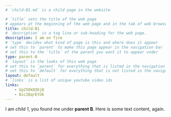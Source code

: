 ```yaml
---
# `child-B1.md` is a child page in the website

# `title` sets the title of the web page
# appears at the beginning of the web page and in the tab of web browsers
title: child-B1
# `description` is a tag line or sub-heading for the web page.
description: I am on fire
# `type` decides what kind of page is this and where does it appear
# set this to `parent` to make this page appear in the navigation bar
# set this to the `title` of the parent you want it to appear under
type: parent-B
# `layout` is the looks of this web page
# set this to `parent` for everything that is listed in the navigation bar
# set this to `default` for everything that is not listed in the navigation bar
layout: default
# `links` is a list of unique youtube video ids
links: 
    - Gp25OkDIKjQ
    - Dic2QqrEtUk
---
```

I am _child 1_, you found me under **parent B**.
Here is some text content, again.

